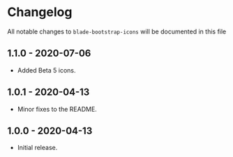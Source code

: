# Changelog

All notable changes to `blade-bootstrap-icons` will be documented in this file

## 1.1.0 - 2020-07-06

- Added Beta 5 icons.

## 1.0.1 - 2020-04-13

- Minor fixes to the README.

## 1.0.0 - 2020-04-13

- Initial release.
